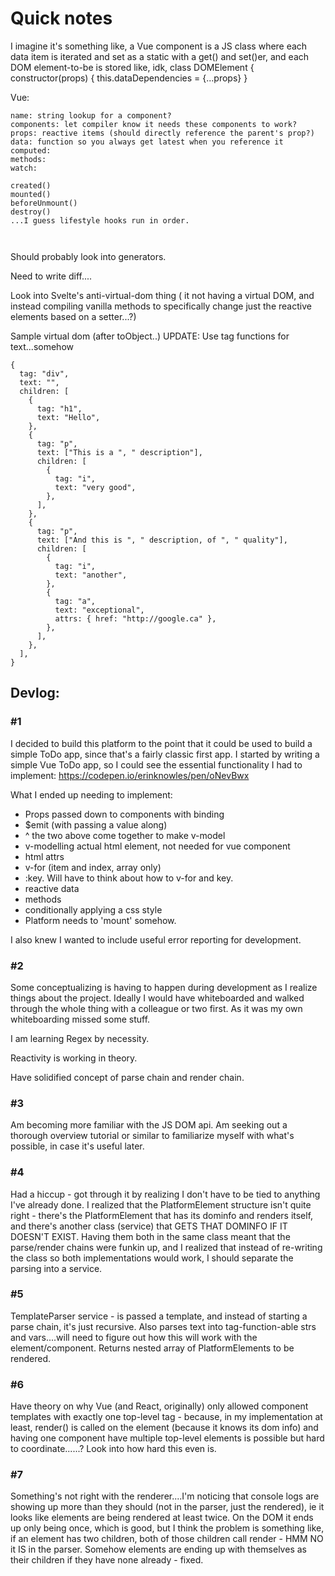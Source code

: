 # Quick notes

I imagine it's something like, a Vue component is a JS class where each data item is iterated and set as a static with a get() and set()er, and each DOM element-to-be is stored like, idk,
class DOMElement {
constructor(props) {
this.dataDependencies = {...props}
}

Vue:

```
name: string lookup for a component?
components: let compiler know it needs these components to work?
props: reactive items (should directly reference the parent's prop?)
data: function so you always get latest when you reference it
computed:
methods:
watch:

created()
mounted()
beforeUnmount()
destroy()
...I guess lifestyle hooks run in order.



```

Should probably look into generators.

Need to write diff....

Look into Svelte's anti-virtual-dom thing
( it not having a virtual DOM, and instead compiling vanilla methods to specifically change just the reactive elements based on a setter...?)

Sample virtual dom (after toObject..)
UPDATE: Use tag functions for text...somehow

```
{
  tag: "div",
  text: "",
  children: [
    {
      tag: "h1",
      text: "Hello",
    },
    {
      tag: "p",
      text: ["This is a ", " description"],
      children: [
        {
          tag: "i",
          text: "very good",
        },
      ],
    },
    {
      tag: "p",
      text: ["And this is ", " description, of ", " quality"],
      children: [
        {
          tag: "i",
          text: "another",
        },
        {
          tag: "a",
          text: "exceptional",
          attrs: { href: "http://google.ca" },
        },
      ],
    },
  ],
}
```

## Devlog:

### #1

I decided to build this platform to the point that it could be used to build a simple ToDo app, since that's a fairly classic first app. I started by writing a simple Vue ToDo app, so I could see the essential functionality I had to implement: https://codepen.io/erinknowles/pen/oNevBwx

What I ended up needing to implement:

- Props passed down to components with binding
- $emit (with passing a value along)
- ^ the two above come together to make v-model
- v-modelling actual html element, not needed for vue component
- html attrs
- v-for (item and index, array only)
- :key. Will have to think about how to v-for and key.
- reactive data
- methods
- conditionally applying a css style
- Platform needs to 'mount' somehow.

I also knew I wanted to include useful error reporting for development.

### #2

Some conceptualizing is having to happen during development as I realize things about the project. Ideally I would have whiteboarded and walked through the whole thing with a colleague or two first. As it was my own whiteboarding missed some stuff.

I am learning Regex by necessity.

Reactivity is working in theory.

Have solidified concept of parse chain and render chain.

### #3

Am becoming more familiar with the JS DOM api. Am seeking out a thorough overview tutorial or similar to familiarize myself with what's possible, in case it's useful later.

### #4

Had a hiccup - got through it by realizing I don't have to be tied to anything I've already done. I realized that the PlatformElement structure isn't quite right - there's the PlatformElement that has its dominfo and renders itself, and there's another class (service) that GETS THAT DOMINFO IF IT DOESN'T EXIST. Having them both in the same class meant that the parse/render chains were funkin up, and I realized that instead of re-writing the class so both implementations would work, I should separate the parsing into a service.

### #5

TemplateParser service - is passed a template, and instead of starting a parse chain, it's just recursive. Also parses text into tag-function-able strs and vars....will need to figure out how this will work with the element/component. Returns nested array of PlatformElements to be rendered.

### #6

Have theory on why Vue (and React, originally) only allowed component templates with exactly one top-level tag - because, in my implementation at least, render() is called on the element (because it knows its dom info) and having one component have multiple top-level elements is possible but hard to coordinate......? Look into how hard this even is.

### #7

Something's not right with the renderer....I'm noticing that console logs are showing up more than they should (not in the parser, just the rendered), ie it looks like elements are being rendered at least twice. On the DOM it ends up only being once, which is good, but I think the problem is something like, if an element has two children, both of those children call render - HMM NO it IS in the parser. Somehow elements are ending up with themselves as their children if they have none already - fixed.
